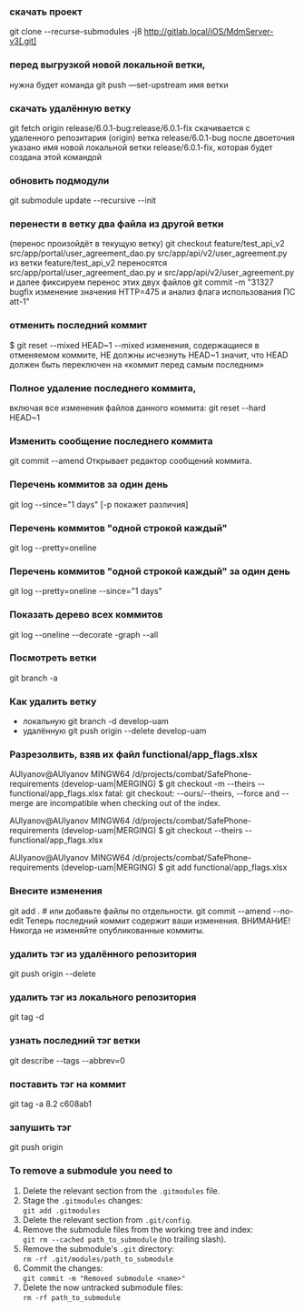 ### скачать проект
git clone --recurse-submodules -j8 http://gitlab.local/iOS/MdmServer-v3[.git]


###  перед выгрузкой новой локальной ветки, 
нужна будет команда
git push —set-upstream имя ветки


### скачать удалённую ветку
git fetch origin release/6.0.1-bug:release/6.0.1-fix
скачивается с удаленного репозитария (origin) ветка release/6.0.1-bug
после двоеточия указано имя новой локальной ветки release/6.0.1-fix, которая будет создана этой командой

### обновить подмодули
git submodule update --recursive --init

### перенести в ветку два файла из другой ветки 
(перенос произойдёт в текущую ветку)
git checkout feature/test_api_v2 src/app/portal/user_agreement_dao.py src/app/api/v2/user_agreement.py
из ветки feature/test_api_v2
переносятся src/app/portal/user_agreement_dao.py и src/app/api/v2/user_agreement.py
и далее фиксируем перенос этих двух файлов
git commit -m "31327 bugfix изменение значения HTTP=475 и анализ флага использования ПС att-1"


### отменить последний коммит
$ git reset --mixed HEAD~1
--mixed изменения, содержащиеся в отменяемом коммите, НЕ должны исчезнуть
HEAD~1  значит, что HEAD должен быть переключен на «коммит перед самым последним»

### Полное удаление последнего коммита,
включая все изменения файлов данного коммита:
git reset --hard HEAD~1


### Изменить сообщение последнего коммита
git commit --amend
Открывает редактор сообщений коммита.


### Перечень коммитов за один день
git log --since="1 days" [-p покажет различия]

### Перечень коммитов "одной строкой каждый"
git log --pretty=oneline

### Перечень коммитов "одной строкой каждый" за один день
git log --pretty=oneline --since="1 days"

### Показать дерево всех коммитов
git log --oneline --decorate -graph --all

### Посмотреть ветки
git branch -a


### Как удалить ветку
- локальную 
  git branch -d develop-uam
- удалённую
  git push origin --delete develop-uam


### Разрезолвить, взяв их файл functional/app_flags.xlsx
AUlyanov@AUlyanov MINGW64 /d/projects/combat/SafePhone-requirements (develop-uam|MERGING)
$ git checkout -m --theirs -- functional/app_flags.xlsx
fatal: git checkout: --ours/--theirs, --force and --merge are incompatible when
checking out of the index.

AUlyanov@AUlyanov MINGW64 /d/projects/combat/SafePhone-requirements (develop-uam|MERGING)
$ git checkout --theirs -- functional/app_flags.xlsx

AUlyanov@AUlyanov MINGW64 /d/projects/combat/SafePhone-requirements (develop-uam|MERGING)
$ git add functional/app_flags.xlsx


### Внесите изменения
git add . # или добавьте файлы по отдельности.
git commit --amend --no-edit
Теперь последний коммит содержит ваши изменения.
ВНИМАНИЕ! Никогда не изменяйте опубликованные коммиты.

### удалить тэг из удалённого репозитория
git push origin --delete <tagname>

### удалить тэг из локального репозитория
git tag -d <tagname>

### узнать последний тэг ветки
git describe --tags --abbrev=0

###  поставить тэг на коммит
git tag -a 8.2 c608ab1

### запушить тэг
git push origin <tagname>



### To remove a submodule you need to

1. Delete the relevant section from the `.gitmodules` file.
2. Stage the `.gitmodules` changes:  
    `git add .gitmodules`
3. Delete the relevant section from `.git/config`.
4. Remove the submodule files from the working tree and index:  
    `git rm --cached path_to_submodule` (no trailing slash).
5. Remove the submodule's `.git` directory:  
    `rm -rf .git/modules/path_to_submodule`
6. Commit the changes:  
    `git commit -m "Removed submodule <name>"`
7. Delete the now untracked submodule files:  
    `rm -rf path_to_submodule`